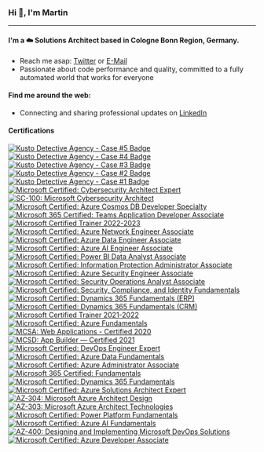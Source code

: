 ### Hi :wave:, I'm Martin
---
<!-- Nice Links
GitHub Emoji Cheat Sheet - https://github.com/ikatyang/emoji-cheat-sheet
-->

#### I'm a :cloud: Solutions Architect based in Cologne Bonn Region, Germany.

<!--
- I'm currently working full-time with awesome peeps at **[novaCapta](https://www.novacapta.de/)**
-->
- Reach me asap: [Twitter](https://twitter.com/samtrion/) or [E-Mail](mailto:me@samtrion.net)
- Passionate about code performance and quality, committed to a fully automated world that works for everyone

#### Find me around the web:
- Connecting and sharing professional updates on [LinkedIn](https://www.linkedin.com/in/martin-stuehmer/)

#### Certifications
<!--START_SECTION:badges-->

[![Kusto Detective Agency - Case #5 Badge](https://images.credly.com/size/160x160/images/43b452c6-89f2-4649-bb84-19f3166a833e/image.png)](http://www.credly.com/badges/5e6245eb-585d-4bd5-9df5-32957adf0a7f "Kusto Detective Agency - Case #5 Badge")
[![Kusto Detective Agency - Case #4 Badge](https://images.credly.com/size/160x160/images/e7522dc8-886b-4a5b-9436-535e1adaa5c5/image.png)](http://www.credly.com/badges/82eca7d0-8671-491e-8ff8-9410930bbcbf "Kusto Detective Agency - Case #4 Badge")
[![Kusto Detective Agency - Case #3 Badge](https://images.credly.com/size/160x160/images/9e9311e6-911b-4193-86ae-9b80c8b410fe/image.png)](http://www.credly.com/badges/7811f986-5408-46cb-ac52-0de852a74b6a "Kusto Detective Agency - Case #3 Badge")
[![Kusto Detective Agency - Case #2 Badge](https://images.credly.com/size/160x160/images/ba8eb12f-2d57-4e9c-b1da-c395bd1d7fd3/image.png)](http://www.credly.com/badges/b97ae353-c232-4ed0-b6f0-ad5fb89c7062 "Kusto Detective Agency - Case #2 Badge")
[![Kusto Detective Agency - Case #1 Badge](https://images.credly.com/size/160x160/images/14d53c52-2701-4045-9f89-e5e510eee2fd/image.png)](http://www.credly.com/badges/9bdfff84-085f-40a9-9135-bc28c1218c91 "Kusto Detective Agency - Case #1 Badge")
[![Microsoft Certified: Cybersecurity Architect Expert](https://images.credly.com/size/160x160/images/0ba22331-acf9-4e8a-8ce3-b4cc3d376040/image.png)](http://www.credly.com/badges/42cdda0f-92c5-44a2-a8b1-7e648eb1ffd5 "Microsoft Certified: Cybersecurity Architect Expert")
[![SC-100: Microsoft Cybersecurity Architect](https://images.credly.com/size/160x160/images/c34a6df4-c7bd-461b-ac12-deab18ab6804/image.png)](http://www.credly.com/badges/989d3602-1098-41d6-86e5-35f100600b45 "SC-100: Microsoft Cybersecurity Architect")
[![Microsoft Certified: Azure Cosmos DB Developer Specialty](https://images.credly.com/size/160x160/images/515fa1dc-ac4a-4f08-ac73-6fd9694124cb/image.png)](http://www.credly.com/badges/55de488a-9769-4473-961a-729a48b92c2a "Microsoft Certified: Azure Cosmos DB Developer Specialty")
[![Microsoft 365 Certified: Teams Application Developer Associate](https://images.credly.com/size/160x160/images/ef2853b2-4faf-4d27-8dec-5ddd71aa82bc/CERT-Associate-Microsoft365-Developer.png)](http://www.credly.com/badges/1aa830ce-56b8-442b-99d8-3e4b9f3180e3 "Microsoft 365 Certified: Teams Application Developer Associate")
[![Microsoft Certified Trainer 2022-2023](https://images.credly.com/size/160x160/images/bb4156e4-c2e1-4399-b03c-af6feb7a6cc4/image.png)](http://www.credly.com/badges/68df0dbb-fc4c-4fd2-8643-05aa360f4e88 "Microsoft Certified Trainer 2022-2023")
[![Microsoft Certified: Azure Network Engineer Associate](https://images.credly.com/size/160x160/images/c3a2e51d-7984-48cc-a4cb-88d4e8487037/azure-network-engineer-associate-600x600.png)](http://www.credly.com/badges/08ca95cb-d66e-43e8-9f8a-924f77e013b5 "Microsoft Certified: Azure Network Engineer Associate")
[![Microsoft Certified: Azure Data Engineer Associate](https://images.credly.com/size/160x160/images/61542181-0e8d-496c-a17c-3d4bf590eda1/azure-data-engineer-associate-600x600.png)](http://www.credly.com/badges/e80a8570-5221-4f64-99ea-a0fb5cd2ad18 "Microsoft Certified: Azure Data Engineer Associate")
[![Microsoft Certified: Azure AI Engineer Associate](https://images.credly.com/size/160x160/images/61f56aa4-16fd-403c-90bc-1d90dba1fa99/image.png)](http://www.credly.com/badges/92b4909e-b93a-42cc-bbe2-ceb7a41d0f8b "Microsoft Certified: Azure AI Engineer Associate")
[![Microsoft Certified: Power BI Data Analyst Associate](https://images.credly.com/size/160x160/images/619f60f8-4f63-4772-910e-dc31c6f2f7e8/image.png)](http://www.credly.com/badges/fbdcc6a7-bfab-497f-b063-b41e8200e19d "Microsoft Certified: Power BI Data Analyst Associate")
[![Microsoft Certified: Information Protection Administrator Associate](https://images.credly.com/size/160x160/images/c36c96ec-5e83-4a77-868d-aca5e757cb92/information-protection-administrator-associate-600x600.png)](http://www.credly.com/badges/709e3b3c-dbaf-4458-b92e-0e85d2a1b97b "Microsoft Certified: Information Protection Administrator Associate")
[![Microsoft Certified: Azure Security Engineer Associate](https://images.credly.com/size/160x160/images/1ad16b6f-2c71-4a2e-ae74-ec69c4766039/azure-security-engineer-associate600x600.png)](http://www.credly.com/badges/38034873-db76-4e00-b4ff-2d346de9c898 "Microsoft Certified: Azure Security Engineer Associate")
[![Microsoft Certified: Security Operations Analyst Associate](https://images.credly.com/size/160x160/images/7e75516f-5149-4d19-8d09-aa3dab4907cb/security-operations-analyst-associate-600x600.png)](http://www.credly.com/badges/26c2e1ab-9c9c-4e4a-9929-be46c8763a93 "Microsoft Certified: Security Operations Analyst Associate")
[![Microsoft Certified: Security, Compliance, and Identity Fundamentals](https://images.credly.com/size/160x160/images/fc1352af-87fa-4947-ba54-398a0e63322e/security-compliance-and-identity-fundamentals-600x600.png)](http://www.credly.com/badges/ad553a07-be18-4843-9863-549bf7180f37 "Microsoft Certified: Security, Compliance, and Identity Fundamentals")
[![Microsoft Certified: Dynamics 365 Fundamentals (ERP)](https://images.credly.com/size/160x160/images/f611a90e-b8e2-4fdf-9bd6-9e8d5f4c30e8/dynamics365-fundamentals-erp-600x600.png)](http://www.credly.com/badges/3d74dac7-4a8a-474a-acca-e43da8083148 "Microsoft Certified: Dynamics 365 Fundamentals (ERP)")
[![Microsoft Certified: Dynamics 365 Fundamentals (CRM)](https://images.credly.com/size/160x160/images/42992295-0ee2-4527-982d-e51efbec40fc/dynamics365-fundamentals-crm-600x600.png)](http://www.credly.com/badges/a446a2af-b3be-4898-a004-e1ee972e64fc "Microsoft Certified: Dynamics 365 Fundamentals (CRM)")
[![Microsoft Certified Trainer 2021-2022](https://images.credly.com/size/160x160/images/a6ea4416-4f34-4a85-bc24-eb3fe32fd241/MCT-Microsoft_Certified_Trainer-600x600.png)](http://www.credly.com/badges/383265d1-fe3c-48fa-8694-a6d08e029d39 "Microsoft Certified Trainer 2021-2022")
[![Microsoft Certified: Azure Fundamentals](https://images.credly.com/size/160x160/images/be8fcaeb-c769-4858-b567-ffaaa73ce8cf/image.png)](http://www.credly.com/badges/12326ee6-ed25-46bd-85fd-8456cfa361e0 "Microsoft Certified: Azure Fundamentals")
[![MCSA: Web Applications - Certified 2020](https://images.credly.com/size/160x160/images/b87c24db-0e54-4f78-8059-eb47675d585d/MCSA-Web_Applications.png)](http://www.credly.com/badges/42c1f92f-55ef-4971-bf2c-29ba0d45c2c7 "MCSA: Web Applications - Certified 2020")
[![MCSD: App Builder — Certified 2021](https://images.credly.com/size/160x160/images/3c9d970c-fb3d-4861-9588-902d489e5e6f/MCSD-App_Builder-600x600.png)](http://www.credly.com/badges/7bb06dd8-58e6-45e8-b925-042dfdd1d301 "MCSD: App Builder — Certified 2021")
[![Microsoft Certified: DevOps Engineer Expert](https://images.credly.com/size/160x160/images/c3ab66f8-5d59-4afa-a6c2-0ba30a1989ca/CERT-Expert-DevOps-Engineer-600x600.png)](http://www.credly.com/badges/8f359ad0-a31a-44ad-a9e6-a0c4a844be56 "Microsoft Certified: DevOps Engineer Expert")
[![Microsoft Certified: Azure Data Fundamentals](https://images.credly.com/size/160x160/images/70eb1e3f-d4de-4377-a062-b20fb29594ea/azure-data-fundamentals-600x600.png)](http://www.credly.com/badges/d163c6c9-e919-414a-9692-209f82c1924a "Microsoft Certified: Azure Data Fundamentals")
[![Microsoft Certified: Azure Administrator Associate](https://images.credly.com/size/160x160/images/336eebfc-0ac3-4553-9a67-b402f491f185/azure-administrator-associate-600x600.png)](http://www.credly.com/badges/27f094c4-ace8-4cbe-a984-3d58f0252ee2 "Microsoft Certified: Azure Administrator Associate")
[![Microsoft 365 Certified: Fundamentals](https://images.credly.com/size/160x160/images/0c6d9839-f468-4adc-987d-5cfae4a9ee67/image.png)](http://www.credly.com/badges/89ac0ae3-0f1b-483d-8b0f-d23a5dd6b492 "Microsoft 365 Certified: Fundamentals")
[![Microsoft Certified: Dynamics 365 Fundamentals](https://images.credly.com/size/160x160/images/ff67d2c3-ad8f-4766-b795-fc34a8461c94/dynamics365-fundamentals-600x600.png)](http://www.credly.com/badges/c69cfeb1-0eb2-4e42-b732-d0999183b36d "Microsoft Certified: Dynamics 365 Fundamentals")
[![Microsoft Certified: Azure Solutions Architect Expert](https://images.credly.com/size/160x160/images/987adb7e-49be-4e24-b67e-55986bd3fe66/azure-solutions-architect-expert-600x600.png)](http://www.credly.com/badges/760e2233-68c1-42cd-af52-99cbe213b605 "Microsoft Certified: Azure Solutions Architect Expert")
[![AZ-304: Microsoft Azure Architect Design](https://images.credly.com/size/160x160/images/bfdff01e-a9dd-41fc-9301-8a90585c19bb/EXAM-Expert-AZ-304-600x600.png)](http://www.credly.com/badges/3e0ea97e-6769-421f-86ed-5a27c71bf4fa "AZ-304: Microsoft Azure Architect Design")
[![AZ-303: Microsoft Azure Architect Technologies](https://images.credly.com/size/160x160/images/285339cc-675a-4b1a-bdd9-283868af2fc8/EXAM-Expert-AZ-303-600x600.png)](http://www.credly.com/badges/51e8cb2a-4146-46e2-9f91-73dd2c34720b "AZ-303: Microsoft Azure Architect Technologies")
[![Microsoft Certified: Power Platform Fundamentals](https://images.credly.com/size/160x160/images/2a6251f2-737b-4bf6-9190-d77570cc76fc/CERT-Fundamentals-Power-Platform.png)](http://www.credly.com/badges/fc08096c-fd8f-4671-963f-a83fedf12a01 "Microsoft Certified: Power Platform Fundamentals")
[![Microsoft Certified: Azure AI Fundamentals](https://images.credly.com/size/160x160/images/4136ced8-75d5-4afb-8677-40b6236e2672/azure-ai-fundamentals-600x600.png)](http://www.credly.com/badges/b76cdb27-da5a-4c2c-a646-a859a7ab5935 "Microsoft Certified: Azure AI Fundamentals")
[![AZ-400: Designing and Implementing Microsoft DevOps Solutions](https://images.credly.com/size/160x160/images/107e2eb6-f394-40eb-83d2-d8c9b7d34555/exam-az400-600x600.png)](http://www.credly.com/badges/d3cb1b6a-d4f6-4827-aa1b-98af62ee58f7 "AZ-400: Designing and Implementing Microsoft DevOps Solutions")
[![Microsoft Certified: Azure Developer Associate](https://images.credly.com/size/160x160/images/63316b60-f62d-4e51-aacc-c23cb850089c/azure-developer-associate-600x600.png)](http://www.credly.com/badges/7d999915-22c5-4d06-a725-6a0c3da5b8c6 "Microsoft Certified: Azure Developer Associate")
<!--END_SECTION:badges-->

<!--
- Updating my personal website with examples of my work on <a href="https://samtrion.net">samtrion.net</a>

![Stats](https://github-readme-stats.vercel.app/api?username=samtrion&show_icons=true&count_private=true)
-->
